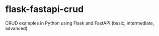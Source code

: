 # flask-fastapi-crud
CRUD examples in Python using Flask and FastAPI (basic, intermediate, advanced)
